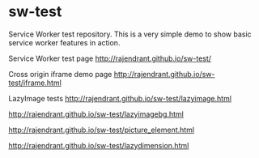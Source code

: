 # sw-test
Service Worker test repository. This is a very simple demo to show basic service worker features in action.

Service Worker test page
http://rajendrant.github.io/sw-test/

Cross origin iframe demo page
http://rajendrant.github.io/sw-test/iframe.html

LazyImage tests
http://rajendrant.github.io/sw-test/lazyimage.html

http://rajendrant.github.io/sw-test/lazyimagebg.html

http://rajendrant.github.io/sw-test/picture_element.html

http://rajendrant.github.io/sw-test/lazydimension.html



